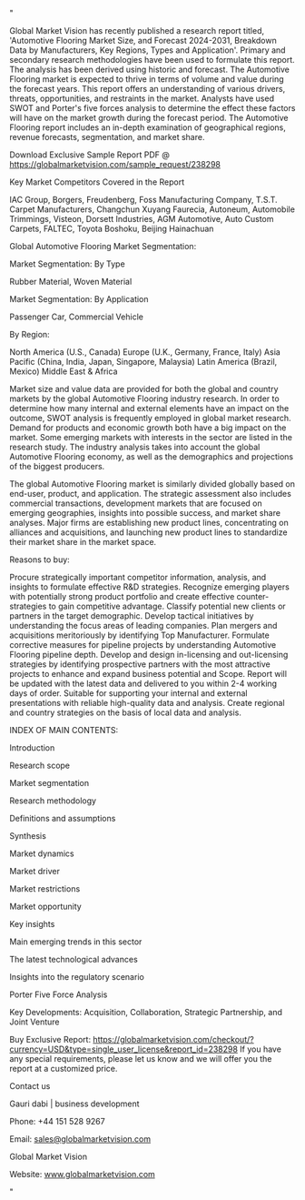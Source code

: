 "

Global Market Vision has recently published a research report titled, 'Automotive Flooring Market Size, and Forecast 2024-2031, Breakdown Data by Manufacturers, Key Regions, Types and Application'. Primary and secondary research methodologies have been used to formulate this report. The analysis has been derived using historic and forecast. The Automotive Flooring market is expected to thrive in terms of volume and value during the forecast years. This report offers an understanding of various drivers, threats, opportunities, and restraints in the market. Analysts have used SWOT and Porter's five forces analysis to determine the effect these factors will have on the market growth during the forecast period. The Automotive Flooring report includes an in-depth examination of geographical regions, revenue forecasts, segmentation, and market share.

Download Exclusive Sample Report PDF @ https://globalmarketvision.com/sample_request/238298

Key Market Competitors Covered in the Report

IAC Group, Borgers, Freudenberg, Foss Manufacturing Company, T.S.T. Carpet Manufacturers, Changchun Xuyang Faurecia, Autoneum, Automobile Trimmings, Visteon, Dorsett Industries, AGM Automotive, Auto Custom Carpets, FALTEC, Toyota Boshoku, Beijing Hainachuan

Global Automotive Flooring Market Segmentation:

Market Segmentation: By Type

Rubber Material, Woven Material

Market Segmentation: By Application

Passenger Car, Commercial Vehicle

By Region:

North America (U.S., Canada)
Europe (U.K., Germany, France, Italy)
Asia Pacific (China, India, Japan, Singapore, Malaysia)
Latin America (Brazil, Mexico)
Middle East & Africa

Market size and value data are provided for both the global and country markets by the global Automotive Flooring industry research. In order to determine how many internal and external elements have an impact on the outcome, SWOT analysis is frequently employed in global market research. Demand for products and economic growth both have a big impact on the market. Some emerging markets with interests in the sector are listed in the research study. The industry analysis takes into account the global Automotive Flooring economy, as well as the demographics and projections of the biggest producers.

The global Automotive Flooring market is similarly divided globally based on end-user, product, and application. The strategic assessment also includes commercial transactions, development markets that are focused on emerging geographies, insights into possible success, and market share analyses. Major firms are establishing new product lines, concentrating on alliances and acquisitions, and launching new product lines to standardize their market share in the market space.

Reasons to buy:

Procure strategically important competitor information, analysis, and insights to formulate effective R&D strategies.
Recognize emerging players with potentially strong product portfolio and create effective counter-strategies to gain competitive advantage.
Classify potential new clients or partners in the target demographic.
Develop tactical initiatives by understanding the focus areas of leading companies.
Plan mergers and acquisitions meritoriously by identifying Top Manufacturer.
Formulate corrective measures for pipeline projects by understanding Automotive Flooring pipeline depth.
Develop and design in-licensing and out-licensing strategies by identifying prospective partners with the most attractive projects to enhance and expand business potential and Scope.
Report will be updated with the latest data and delivered to you within 2-4 working days of order.
Suitable for supporting your internal and external presentations with reliable high-quality data and analysis.
Create regional and country strategies on the basis of local data and analysis.

INDEX OF MAIN CONTENTS:

Introduction

Research scope

Market segmentation

Research methodology

Definitions and assumptions

Synthesis

Market dynamics

Market driver

Market restrictions

Market opportunity

Key insights

Main emerging trends in this sector

The latest technological advances

Insights into the regulatory scenario

Porter Five Force Analysis

Key Developments: Acquisition, Collaboration, Strategic Partnership, and Joint Venture

Buy Exclusive Report: https://globalmarketvision.com/checkout/?currency=USD&type=single_user_license&report_id=238298
If you have any special requirements, please let us know and we will offer you the report at a customized price.

Contact us

Gauri dabi | business development

Phone: +44 151 528 9267

Email: sales@globalmarketvision.com

Global Market Vision

Website: www.globalmarketvision.com

"
